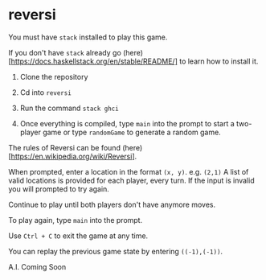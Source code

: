 # reversi

You must have `stack` installed to play this game.

If you don't have `stack` already go (here)[https://docs.haskellstack.org/en/stable/README/] to learn how to install it.

1. Clone the repository 

2. Cd into `reversi`

3. Run the command `stack ghci`

4. Once everything is compiled, type `main` into the prompt to start a two-player game or type `randomGame` to generate a random game.

The rules of Reversi can be found (here)[https://en.wikipedia.org/wiki/Reversi].

When prompted, enter a location in the format `(x, y)`. e.g. `(2,1)`
A list of valid locations is provided for each player, every turn.
If the input is invalid you will prompted to try again.

Continue to play until both players don't have anymore moves.

To play again, type `main` into the prompt.

Use `Ctrl + C` to exit the game at any time.

You can replay the previous game state by entering `((-1),(-1))`.

A.I. Coming Soon
